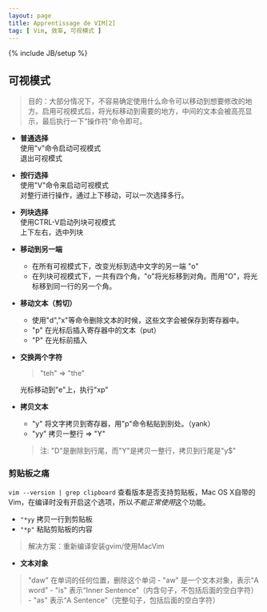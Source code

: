 ```yaml
---
layout: page
title: Apprentissage de VIM[2]
tag: [ Vim, 效率, 可视模式 ]
---
```

{% include JB/setup %}

## 可视模式
> 目的：大部分情况下，不容易确定使用什么命令可以移动到想要修改的地方。启用可视模式后，将光标移动到需要的地方，中间的文本会被高亮显示，最后执行一下“操作符”命令即可。

- **普通选择**  
	使用"v"命令启动可视模式  
	<Esc>退出可视模式
	
- **按行选择**  
	使用"V"命令来启动可视模式  
	对整行进行操作，通过上下移动，可以一次选择多行。

- **列块选择**  
	使用CTRL-V启动列块可视模式  
	上下左右，选中列块  
	
- **移动到另一端**  
	- 在所有可视模式下，改变光标到选中文字的另一端 "o"
	- 在列块可视模式下，一共有四个角，"o"将光标移到对角。而用"O"，将光标移到同一行的另一个角。
	
	
	
- **移动文本（剪切）**
	- 使用"d","x"等命令删除文本的时候，这些文字会被保存到寄存器中。
	- "p" 在光标后插入寄存器中的文本（put）
	- "P" 在光标前插入
	
- **交换两个字符**
	> "teh" => "the"
	
	光标移动到"e"上，执行"xp"
	
- **拷贝文本**  
	- "y" 将文字拷贝到寄存器，用"p"命令粘贴到别处。（yank）  
	- "yy" 拷贝一整行 => "Y"
	> 注: "D"是删除到行尾，而"Y"是拷贝一整行，拷贝到行尾是"y$"

### 剪贴板之痛
`vim --version | grep clipboard`
查看版本是否支持剪贴板，Mac OS X自带的Vim，在编译时没有开启这个选项，所以*不能正常使用*这个功能。

- `"*yy` 拷贝一行到剪贴板
- `"*p"` 粘贴剪贴板的内容

> 解决方案：重新编译安装gvim/使用MacVim


- **文本对象**
> "daw" 在单词的任何位置，删除这个单词
	- "aw" 是一个文本对象，表示“A word”
	- "is" 表示“Inner Sentence”（内含句子，不包括后面的空白字符）
	- "as" 表示“A Sentence”（完整句子，包括后面的空白字符）

	
